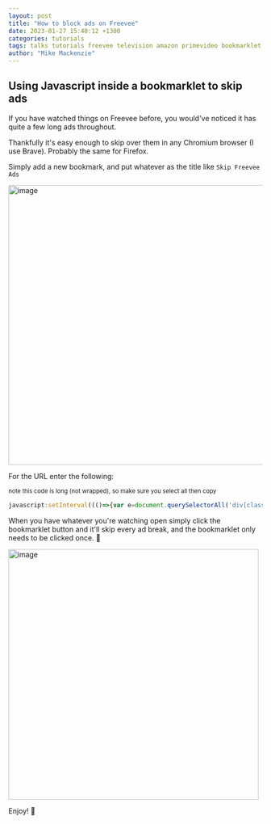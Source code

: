 ```yaml
---
layout: post
title: "How to block ads on Freevee"
date: 2023-01-27 15:40:12 +1300
categories: tutorials
tags: talks tutorials freevee television amazon primevideo bookmarklet extension
author: "Mike Mackenzie"
---
```


## Using Javascript inside a bookmarklet to skip ads

If you have watched things on Freevee before, you would've noticed it has quite a few long ads throughout.

Thankfully it's easy enough to skip over them in any Chromium browser (I use Brave). Probably the same for Firefox. 

Simply add a new bookmark, and put whatever as the title like `Skip Freevee Ads` 

<img width="554" alt="image" src="https://user-images.githubusercontent.com/376245/214998698-54b94f0c-ae47-43ee-8f3f-2ee30d231259.png">

For the URL enter the following:

<sup>note this code is long (not wrapped), so make sure you select all then copy</sup>

```js
javascript:setInterval((()=>{var e=document.querySelectorAll('div[class*=%22atvwebplayersdk-adtimeindicator-text%22]');if(e[0]&&e[0].innerText.length>2){var t=e[0].innerText;t=t.match(/\d* sec/g)[0].replace(%22sec%22,%22%22).trim(),document.getElementsByTagName(%22video%22)[1].currentTime=document.getElementsByTagName(%22video%22)[1].currentTime+parseInt(t)+1}}),2e3);
```

When you have whatever you're watching open simply click the bookmarklet button and it'll skip every ad break, and the bookmarklet only needs to be clicked once. 🙈 

<img width="496" alt="image" src="https://user-images.githubusercontent.com/376245/215000387-dcd93a33-1113-432e-b6d0-042ad35520c5.png">


Enjoy! 🎉
